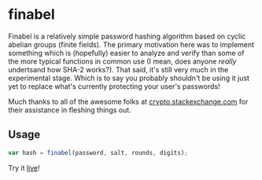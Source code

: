 # finabel

Finabel is a relatively simple password hashing algorithm based on cyclic abelian groups (finite fields). The primary motivation here was to implement something which is (hopefully) easier to analyze and verify than some of the more typical functions in common use (I mean, does anyone *really* undertsand how SHA-2 works?). That said, it's still very much in the experimental stage. Which is to say you probably shouldn't be using it just yet to replace what's currently protecting your user's passwords! 

Much thanks to all of the awesome folks at [crypto.stackexchange.com](crypto.stackexchange.com) for their assistance in fleshing things out. 

## Usage

```js
var hash = finabel(password, salt, rounds, digits);
```

Try it [live](https://gardhr.github.io/)!

